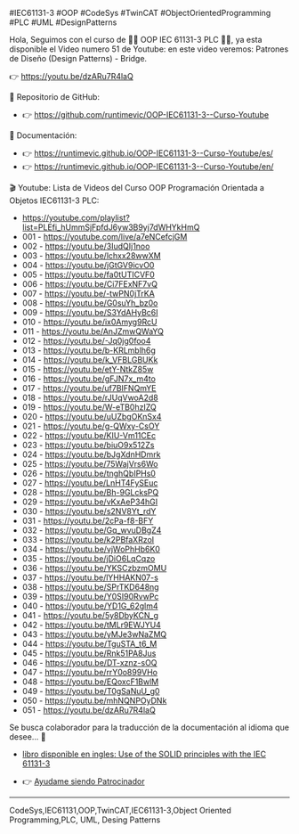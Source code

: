 #IEC61131-3 #OOP #CodeSys #TwinCAT #ObjectOrientedProgramming #PLC #UML #DesignPatterns

Hola,
Seguimos con el curso de 👩‍💻 OOP IEC 61131-3 PLC 👨‍💻,
ya esta disponible el Video numero 51 de Youtube:
en este video veremos: Patrones de Diseño (Design Patterns) - Bridge.

👉 https://youtu.be/dzARu7R4laQ

🐙 Repositorio de GitHub:
- 👉 https://github.com/runtimevic/OOP-IEC61131-3--Curso-Youtube

📖 Documentación:
- 👉 https://runtimevic.github.io/OOP-IEC61131-3--Curso-Youtube/es/
- 👉 https://runtimevic.github.io/OOP-IEC61131-3--Curso-Youtube/en/

🎬 Youtube:
Lista de Videos del Curso OOP Programación Orientada a Objetos IEC61131-3 PLC:

- https://youtube.com/playlist?list=PLEfi_hUmmSjFpfdJ6yw3B9yj7dWHYkHmQ
- 001 - https://youtube.com/live/a7eNCefcjGM
- 002 - https://youtu.be/3IudQIj1noo
- 003 - https://youtu.be/lchxx28wwXM
- 004 - https://youtu.be/jGtGV9icvO0
- 005 - https://youtu.be/fa0tUTICVF0
- 006 - https://youtu.be/Ci7FExNF7vQ
- 007 - https://youtu.be/-twPN0jTrKA
- 008 - https://youtu.be/G0suYh_bz0o
- 009 - https://youtu.be/S3YdAHyBc6I
- 010 - https://youtu.be/ix0Amyg9RcU
- 011 - https://youtu.be/AnJZmwQWaYQ
- 012 - https://youtu.be/-Jq0jg0foo4
- 013 - https://youtu.be/b-KRLmblh6g
- 014 - https://youtu.be/k_VFBLGBUKk
- 015 - https://youtu.be/etY-NtkZ85w
- 016 - https://youtu.be/gFJN7x_m4to
- 017 - https://youtu.be/uf7BIFNQmYE
- 018 - https://youtu.be/rJUqVwoA2d8
- 019 - https://youtu.be/W-eTB0hzIZQ
- 020 - https://youtu.be/uUZbgOKnSx4
- 021 - https://youtu.be/g-QWxy-CsOY
- 022 - https://youtu.be/KIU-Vm11CEc
- 023 - https://youtu.be/biuO9x512Zs
- 024 - https://youtu.be/bJgXdnHDmrk
- 025 - https://youtu.be/75WajVrs6Wo
- 026 - https://youtu.be/tnghQbIPHs0
- 027 - https://youtu.be/LnHT4FySEuc
- 028 - https://youtu.be/Bh-9GLcksPQ
- 029 - https://youtu.be/vKxAeP34hGI
- 030 - https://youtu.be/s2NV8Yt_rdY
- 031 - https://youtu.be/2cPa-f8-BFY
- 032 - https://youtu.be/Gq_wvuDBgZ4
- 033 - https://youtu.be/k2PBfaXRzoI
- 034 - https://youtu.be/vjWoPhHb6K0
- 035 - https://youtu.be/jDiO6LqCqzo
- 036 - https://youtu.be/YKSCzbzmOMU
- 037 - https://youtu.be/lYHHAKN07-s
- 038 - https://youtu.be/SPrTKD648ng
- 039 - https://youtu.be/Y0SI90RvwPc
- 040 - https://youtu.be/YD1G_62glm4
- 041 - https://youtu.be/5y8DbyKCN_g
- 042 - https://youtu.be/tMLr9EWJYU4
- 043 - https://youtu.be/yMJe3wNaZMQ
- 044 - https://youtu.be/TguSTA_t6_M
- 045 - https://youtu.be/Rnk51PA8Jus
- 046 - https://youtu.be/DT-xznz-sOQ
- 047 - https://youtu.be/rrY0o899VHo
- 048 - https://youtu.be/EQoxcF1BwlM
- 049 - https://youtu.be/T0gSaNuU_g0
- 050 - https://youtu.be/mhNQNPOyDNk
- 051 - https://youtu.be/dzARu7R4laQ

Se busca colaborador para la traducción de la documentación al idioma que desee... 👀

- [libro disponible en ingles: Use of the SOLID principles with the IEC 61131-3](https://www.bod.de/buchshop/use-of-the-solid-principles-with-the-iec-61131-3-stefan-henneken-9783757892227)

- 👉 [Ayudame siendo Patrocinador](https://github.com/sponsors/runtimevic)


***
CodeSys,IEC61131,OOP,TwinCAT,IEC61131-3,Object Oriented Programming,PLC, UML, Desing Patterns